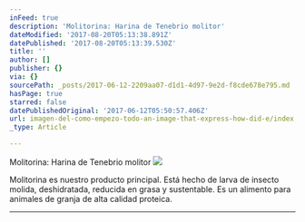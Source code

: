 ```yaml
---
inFeed: true
description: 'Molitorina: Harina de Tenebrio molitor'
dateModified: '2017-08-20T05:13:38.891Z'
datePublished: '2017-08-20T05:13:39.530Z'
title: ''
author: []
publisher: {}
via: {}
sourcePath: _posts/2017-06-12-2209aa07-d1d1-4d97-9e2d-f8cde678e795.md
hasPage: true
starred: false
datePublishedOriginal: '2017-06-12T05:50:57.406Z'
url: imagen-del-como-empezo-todo-an-image-that-express-how-did-e/index.html
_type: Article

---
```

Molitorina: Harina de Tenebrio molitor
![](https://the-grid-user-content.s3-us-west-2.amazonaws.com/3ea9c21b-5956-4a66-8303-74110a8d9374.jpg)

Molitorina es nuestro producto principal. Está hecho de larva de insecto molida, deshidratada, reducida en grasa y sustentable. Es un alimento para animales de granja de alta calidad proteica.

---